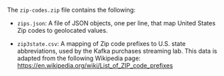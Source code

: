 The `zip-codes.zip` file contains the following:

* `zips.json`: A file of JSON objects, one per line, that map United States
  Zip codes to geolocated values.
  

* `zip3state.csv`: A mapping of Zip code prefixes to U.S. state abbreviations,
  used by the Kafka purchases streaming lab. This data is adapted from the
  following Wikipedia page: <https://en.wikipedia.org/wiki/List_of_ZIP_code_prefixes>
